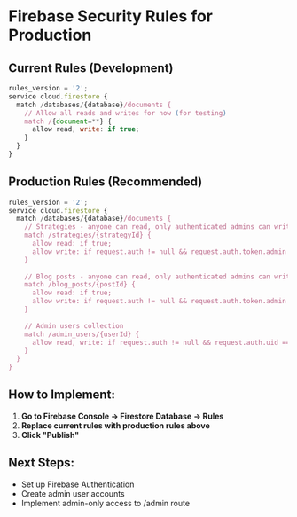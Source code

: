 # Firebase Security Rules for Production

## Current Rules (Development)
```javascript
rules_version = '2';
service cloud.firestore {
  match /databases/{database}/documents {
    // Allow all reads and writes for now (for testing)
    match /{document=**} {
      allow read, write: if true;
    }
  }
}
```

## Production Rules (Recommended)
```javascript
rules_version = '2';
service cloud.firestore {
  match /databases/{database}/documents {
    // Strategies - anyone can read, only authenticated admins can write
    match /strategies/{strategyId} {
      allow read: if true;
      allow write: if request.auth != null && request.auth.token.admin == true;
    }
    
    // Blog posts - anyone can read, only authenticated admins can write
    match /blog_posts/{postId} {
      allow read: if true;
      allow write: if request.auth != null && request.auth.token.admin == true;
    }
    
    // Admin users collection
    match /admin_users/{userId} {
      allow read, write: if request.auth != null && request.auth.uid == userId;
    }
  }
}
```

## How to Implement:

1. **Go to Firebase Console → Firestore Database → Rules**
2. **Replace current rules with production rules above**
3. **Click "Publish"**

## Next Steps:
- Set up Firebase Authentication
- Create admin user accounts
- Implement admin-only access to /admin route
